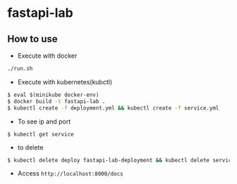 # fastapi-lab

## How to use

* Execute with docker
```bash
./run.sh
```


* Execute with kubernetes(kubctl)
```bash
$ eval $(minikube docker-env)
$ docker build -t fastapi-lab .
$ kubectl create -f deployment.yml && kubectl create -f service.yml
```

* To see ip and port
```
$ kubectl get service
```

* to delete
```bash
$ kubectl delete deploy fastapi-lab-deployment && kubectl delete service fastapi-lab-service
```

* Access `http://localhost:8000/docs`